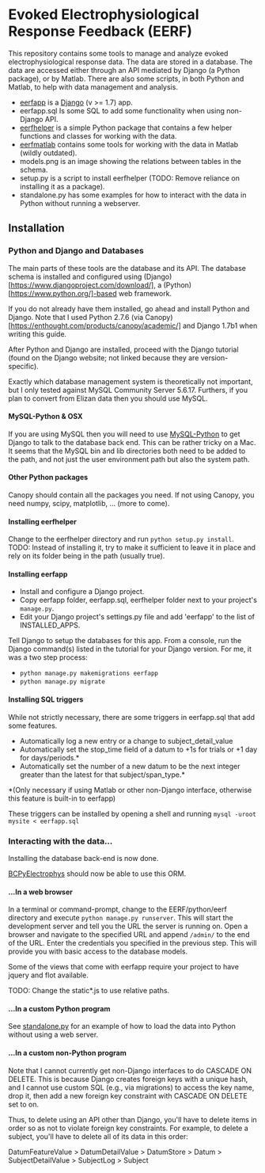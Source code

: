 # Evoked Electrophysiological Response Feedback (EERF)

This repository contains some tools to manage and analyze evoked electrophysiological response data.
The data are stored in a database. The data are accessed either through an API mediated by Django (a Python package), or by Matlab.
There are also some scripts, in both Python and Matlab, to help with data management and analysis.

- [eerfapp](https://github.com/cboulay/EERF/tree/master/eerfapp) is a [Django](https://www.djangoproject.com/) (v >= 1.7) app.
- eerfapp.sql Is some SQL to add some functionality when using non-Django API.
- [eerfhelper](https://github.com/cboulay/EERF/tree/master/eerfhelper) is a simple 
Python package that contains a few helper functions and classes for working with the data.
- [eerfmatlab](https://github.com/cboulay/EERF/tree/master/eerfmatlab) contains 
some tools for working with the data in Matlab (wildly outdated).
- models.png is an image showing the relations between tables in the schema.
- setup.py is a script to install eerfhelper (TODO: Remove reliance on installing it as a package).
- standalone.py has some examples for how to interact with the data in Python without running a webserver.

## Installation

### Python and Django and Databases

The main parts of these tools are the database and its API. The database
schema is installed and configured using (Django)[https://www.djangoproject.com/download/],
a (Python)[https://www.python.org/]-based web framework.

If you do not already have them installed, go ahead and install Python and Django.
Note that I used Python 2.7.6 (via Canopy)[https://enthought.com/products/canopy/academic/]
and Django 1.7b1 when writing this guide.

After Python and Django are installed, proceed with the Django tutorial 
(found on the Django website; not linked because they are version-specific).

Exactly which database management system is theoretically not important, but
I only tested against MySQL Community Server 5.6.17. Furthers, if you plan 
to convert from Elizan data then you should use MySQL.

#### MySQL-Python & OSX

If you are using MySQL then you will need to use [MySQL-Python](https://pypi.python.org/pypi/MySQL-python)
to get Django to talk to the database back end. This can be rather tricky on a Mac.
It seems that the MySQL bin and lib directories both need to be added to the path,
and not just the user environment path but also the system path.

#### Other Python packages
Canopy should contain all the packages you need. If not using Canopy,
you need numpy, scipy, matplotlib, ... (more to come).

#### Installing eerfhelper
Change to the eerfhelper directory and run `python setup.py install`.
TODO: Instead of installing it, try to make it sufficient to leave it in place
and rely on its folder being in the path (usually true).

#### Installing eerfapp

- Install and configure a Django project.
- Copy eerfapp folder, eerfapp.sql, eerfhelper folder next to your project's `manage.py`.
- Edit your Django project's settings.py file and add 'eerfapp' to the list of INSTALLED_APPS.

Tell Django to setup the databases for this app. From a console,
run the Django command(s) listed in the tutorial for your Django version.
For me, it was a two step process:

- `python manage.py makemigrations eerfapp`
- `python manage.py migrate`

#### Installing SQL triggers

While not strictly necessary, there are some triggers in eerfapp.sql that add some features.
- Automatically log a new entry or a change to subject_detail_value
- Automatically set the stop_time field of a datum to +1s for trials or +1 day for days/periods.*
- Automatically set the number of a new datum to be the next integer greater than the latest for that subject/span_type.*

*(Only necessary if using Matlab or other non-Django interface,
otherwise this feature is built-in to eerfapp)

These triggers can be installed by opening a shell and running
`mysql -uroot mysite < eerfapp.sql`

### Interacting with the data...

Installing the database back-end is now done.

[BCPyElectrophys](https://github.com/cboulay/BCPyElectrophys) should now be able to use this ORM.

#### ...In a web browser

In a terminal or command-prompt, change to the EERF/python/eerf directory and execute
`python manage.py runserver`.
This will start the development server and tell you the URL the server is running on.
Open a browser and navigate to the specified URL and append `/admin/` to the end of the URL.
Enter the credentials you specified in the previous step. This will provide you with basic access to the database models.

Some of the views that come with eerfapp require your project to have jquery and flot available.

TODO: Change the static\*.js to use relative paths.

#### ...In a custom Python program

See [standalone.py](https://github.com/cboulay/EERF/tree/master/standalone.py)
for an example of how to load the data into Python without using a web server.

#### ...In a custom non-Python program

Note that I cannot currently get non-Django interfaces to do CASCADE ON DELETE.
This is because Django creates foreign keys with a unique hash, and I cannot
use custom SQL (e.g., via migrations) to access the key name, drop it, then
add a new foreign key constraint with CASCADE ON DELETE set to on.

Thus, to delete using an API other than Django, you'll have to delete items
in order so as not to violate foreign key constraints.
For example, to delete a subject, you'll have to delete all of its data in this order:

DatumFeatureValue > DatumDetailValue > DatumStore > Datum > SubjectDetailValue > SubjectLog > Subject